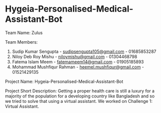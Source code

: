 # Hygeia-Personalised-Medical-Assistant-Bot

Team Name: Zulus

Team Members:
1. Sudip Kumar Sengupta - sudipsengupta105@gmail.com - 01685853287
2. Niloy Deb Roy Mishu - niloymishu@gmail.com - 01304468798
3. Fatema Islam Meem - fatemameem14@gmail.com - 01905185893
4. Mohammad Mushfiqur Rahman - heemel.mushfiqur@gmail.com - 01521429135

Project Name: Hygeia-Personalised-Medical-Assistant-Bot

Project Short Description: Getting a proper health care is still a luxury for a majority of the population for a developing country like Bangladesh and so we tried to solve that using a virtual assistant. We worked on Challenge 1: Virtual Assistant.


